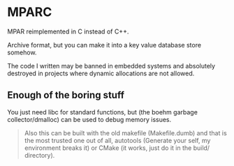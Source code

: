 # MPARC

MPAR reimplemented in C instead of C++.

Archive format, but you can make it into a key value database store somehow.

The code I written may be banned in embedded systems and absolutely destroyed in projects where dynamic allocations are not allowed.

## Enough of the boring stuff

You just need libc for standard functions, but (the boehm garbage collector/dmalloc) can be used to debug memory issues.

> Also this can be built with the old makefile (Makefile.dumb) and that is the most trusted one out of all, autotools (Generate your self, my environment breaks it) or CMake (it works, just do it in the build/ directory).